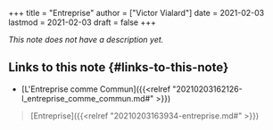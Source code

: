 +++
title = "Entreprise"
author = ["Victor Vialard"]
date = 2021-02-03
lastmod = 2021-02-03
draft = false
+++

_This note does not have a description yet._


## Links to this note {#links-to-this-note}

-   [L'Entreprise comme Commun]({{<relref "20210203162126-l_entreprise_comme_commun.md#" >}})

> [Entreprise]({{<relref "20210203163934-entreprise.md#" >}})
